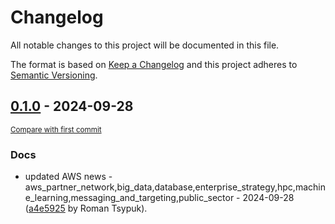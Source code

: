 # Changelog

All notable changes to this project will be documented in this file.

The format is based on [Keep a Changelog](http://keepachangelog.com/en/1.0.0/)
and this project adheres to [Semantic Versioning](http://semver.org/spec/v2.0.0.html).

<!-- insertion marker -->
## [0.1.0](https://github.com/tsypuk/aws-news/releases/tag/ver-2024-09-280.1.0) - 2024-09-28

<small>[Compare with first commit](https://github.com/tsypuk/aws-news/compare/319b57cc6216bf7b7f37515efc3bd88c37bde3c0...ver-2024-09-28)</small>

### Docs

- updated AWS news - aws_partner_network,big_data,database,enterprise_strategy,hpc,machine_learning,messaging_and_targeting,public_sector - 2024-09-28 ([a4e5925](https://github.com/tsypuk/aws-news/commit/a4e5925280290aae90cb4c34eeb5598370e22000) by Roman Tsypuk).

